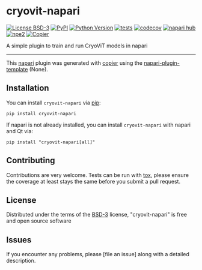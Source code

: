 # cryovit-napari

[![License BSD-3](https://img.shields.io/pypi/l/cryovit-napari.svg?color=green)](https://github.com/VivianDLi/cryovit-napari/raw/main/LICENSE)
[![PyPI](https://img.shields.io/pypi/v/cryovit-napari.svg?color=green)](https://pypi.org/project/cryovit-napari)
[![Python Version](https://img.shields.io/pypi/pyversions/cryovit-napari.svg?color=green)](https://python.org)
[![tests](https://github.com/VivianDLi/cryovit-napari/workflows/tests/badge.svg)](https://github.com/VivianDLi/cryovit-napari/actions)
[![codecov](https://codecov.io/gh/VivianDLi/cryovit-napari/branch/main/graph/badge.svg)](https://codecov.io/gh/VivianDLi/cryovit-napari)
[![napari hub](https://img.shields.io/endpoint?url=https://api.napari-hub.org/shields/cryovit-napari)](https://napari-hub.org/plugins/cryovit-napari)
[![npe2](https://img.shields.io/badge/plugin-npe2-blue?link=https://napari.org/stable/plugins/index.html)](https://napari.org/stable/plugins/index.html)
[![Copier](https://img.shields.io/endpoint?url=https://raw.githubusercontent.com/copier-org/copier/master/img/badge/badge-grayscale-inverted-border-purple.json)](https://github.com/copier-org/copier)

A simple plugin to train and run CryoViT models in napari

----------------------------------

This [napari] plugin was generated with [copier] using the [napari-plugin-template] (None).

<!--
Don't miss the full getting started guide to set up your new package:
https://github.com/napari/napari-plugin-template#getting-started

and review the napari docs for plugin developers:
https://napari.org/stable/plugins/index.html
-->

## Installation

You can install `cryovit-napari` via [pip]:

```
pip install cryovit-napari
```

If napari is not already installed, you can install `cryovit-napari` with napari and Qt via:

```
pip install "cryovit-napari[all]"
```



## Contributing

Contributions are very welcome. Tests can be run with [tox], please ensure
the coverage at least stays the same before you submit a pull request.

## License

Distributed under the terms of the [BSD-3] license,
"cryovit-napari" is free and open source software

## Issues

If you encounter any problems, please [file an issue] along with a detailed description.

[napari]: https://github.com/napari/napari
[copier]: https://copier.readthedocs.io/en/stable/
[@napari]: https://github.com/napari
[MIT]: http://opensource.org/licenses/MIT
[BSD-3]: http://opensource.org/licenses/BSD-3-Clause
[GNU GPL v3.0]: http://www.gnu.org/licenses/gpl-3.0.txt
[GNU LGPL v3.0]: http://www.gnu.org/licenses/lgpl-3.0.txt
[Apache Software License 2.0]: http://www.apache.org/licenses/LICENSE-2.0
[Mozilla Public License 2.0]: https://www.mozilla.org/media/MPL/2.0/index.txt
[napari-plugin-template]: https://github.com/napari/napari-plugin-template

[napari]: https://github.com/napari/napari
[tox]: https://tox.readthedocs.io/en/latest/
[pip]: https://pypi.org/project/pip/
[PyPI]: https://pypi.org/
